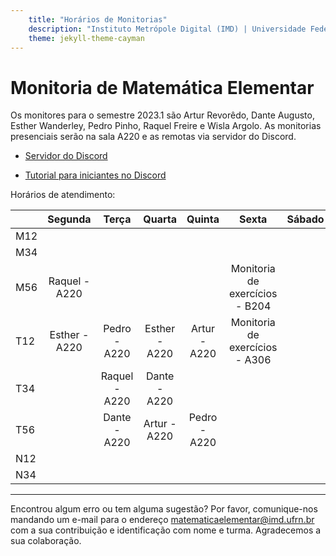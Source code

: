 ```yaml
---
    title: "Horários de Monitorias"
    description: "Instituto Metrópole Digital (IMD) | Universidade Federal do Rio Grande do Norte (UFRN)"
    theme: jekyll-theme-cayman
---
```

# Monitoria de Matemática Elementar
Os monitores para o semestre 2023.1 são Artur Revorêdo, Dante Augusto, Esther Wanderley, Pedro Pinho, Raquel Freire e Wisla Argolo. As monitorias presenciais serão na sala A220 e as remotas via servidor do Discord.

- [Servidor do Discord](https://discord.gg/2YgTPJjk5Q)

- [Tutorial para iniciantes no Discord](materiais/Tutorial_Discord_Matemtica_Elementar.pdf)

Horários de atendimento:

|     | Segunda |   Terça  | Quarta |  Quinta  |   Sexta  | Sábado | 
|-----|:-------:|:--------:|:------:|:--------:|:--------:|:------:|
| M12 |         |          |        |          |          |        |
| M34 |         |          |        |          |          |        |
| M56 |Raquel - A220|        |        |          |Monitoria de exercícios - B204|        |
| T12 |Esther - A220|Pedro - A220|Esther - A220|Artur - A220|Monitoria de exercícios - A306|        |
| T34 |         |Raquel - A220|Dante - A220|         |          |        |
| T56 |         |Dante - A220|Artur - A220|Pedro - A220|          |        |
| N12 |         |          |        |          |          |        |
| N34 |         |          |        |          |          |        |

---
Encontrou algum erro ou tem alguma sugestão? Por favor, comunique-nos mandando um e-mail para o endereço [matematicaelementar@imd.ufrn.br](mailto:matematicaelementar@imd.ufrn.br) com a sua contribuição e identificação com nome e turma. Agradecemos a sua colaboração.
